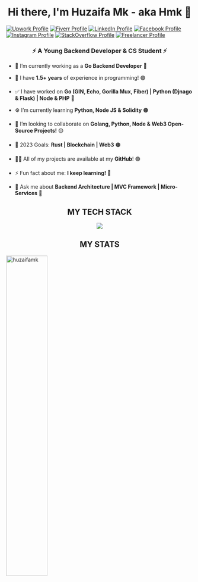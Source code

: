 <h1 align="center">Hi there, I'm Huzaifa Mk - aka Hmk 🔰</h1>

[![Upwork Profile](https://img.shields.io/badge/-UpWork-blueviolet?style=for-the-badge&logo=upwork)][upwork]
[![Fiverr Profile](https://img.shields.io/badge/-Fiverr-red?style=for-the-badge&logo=fiverr)][fiverr]
[![LinkedIn Profile](https://img.shields.io/badge/-linkedin-brightgreen?style=for-the-badge&logo=linkedin)][linkedin]
[![Facebook Profile](https://img.shields.io/badge/-facebook-ff69b4?style=for-the-badge&logo=facebook)][facebook]
[![Instagram Profile](https://img.shields.io/badge/-insta-blue?style=for-the-badge&logo=instagram)][instagram]
[![StackOverflow Profile](https://img.shields.io/badge/-stackoverflow-yellow?style=for-the-badge&logo=stackoverflow)][stackoverflow]
[![Freelancer Profile](https://img.shields.io/badge/-freelancer-orange?style=for-the-badge&logo=freelancer)][freelancer]



<h3 align="center">⚡ A Young Backend Developer & CS Student ⚡</h3>

- 🔭 I’m currently working as a **Go Backend Developer** 🔴

- 💠 I have **1.5+ years** of experience in programming! 🟣

- ✅ I have worked on **Go (GIN, Echo, Gorilla Mux, Fiber) | Python (Djnago & Flask) | Node & PHP** 🔘

- ⚙️ I’m currently learning **Python, Node JS & Solidity** 🟠

- 👯 I’m looking to collaborate on **Golang, Python, Node & Web3 Open-Source Projects!** 🟡

- 🎯 2023 Goals: **Rust | Blockchain | Web3** 🟤

- 👨‍💻 All of my projects are available at my **GitHub**! 🟢

- ⚡ Fun fact about me: **I keep learning!** 🔘

- 💬 Ask me about **Backend Architecture | MVC Framework | Micro-Services** 🔵

<h2 align="center">MY TECH STACK</h2>
<p align="center"> <a href="https://skillicons.dev">
<img src="https://skillicons.dev/icons?i=go,py,django,flask,nodejs,express,php,laravel,solidity,fastapi,dotnet,elixir,cpp,html,css,js,mongodb,mysql,postgres,sqlite,redis,aws,dynamodb,gcp,azure,graphql,heroku,jenkins,nginx,bots,git,gitlab,githubactions,kubernetes,docker,vim&perline=12" />
</a> </p>

<h2 align="center">MY STATS</h2>
<!-- <p align="center">&nbsp;<img align="left" width="47%" src="https://github-readme-stats.vercel.app/api?username=huzaifamk&count_private=true&theme=aura&show_icons=true&locale=en" alt="huzaifamk" /> -->
<img align="left" width="47%" src="https://github-readme-streak-stats.herokuapp.com/?user=huzaifamk&theme=radical&border=FFFFFF" alt="huzaifamk" /></p>

<!-- <h2 align="center">&nbsp;&nbsp;&nbsp;&nbsp;</h2>
<p align="center"><img align="center" src="https://github-readme-stats.vercel.app/api/top-langs/?username=huzaifamk&theme=chartreuse-dark&langs_count=10&layout=compact" alt="huzaifamk" /></p> -->

[upwork]: https://upwork.com/freelancers/huzaifamk
[instagram]: https://www.instagram.com/invites/contact/?i=1s0c75iqqwj90&utm_content=1ymibvc
[linkedin]: https://linkedin.com/in/huzaifamk
[fiverr]: https://fiverr.com/huzaifa_mk
[stackoverflow]: https://stackoverflow.com/users/15244379/hmk
[facebook]: https://facebook.com/HuzaifaMkXe
[freelancer]: https://freelancer.com/u/HuzaifaMk

<!-- <a href="https://nodejs.org" target="_blank" rel="noreferrer"> <img src="https://raw.githubusercontent.com/devicons/devicon/master/icons/nodejs/nodejs-original-wordmark.svg" alt="nodejs" width="40" height="40"/> </a>  -->

<!-- <a href="https://angular.io" target="_blank" rel="noreferrer"> <img src="https://angular.io/assets/images/logos/angular/angular.svg" alt="angular" width="40" height="40"/> </a> 

<a href="https://www.nginx.com" target="_blank" rel="noreferrer"> <img src="https://raw.githubusercontent.com/devicons/devicon/master/icons/nginx/nginx-original.svg" alt="nginx" width="40" height="40"/> </a> 

<a href="https://graphql.org" target="_blank" rel="noreferrer"> <img src="https://www.vectorlogo.zone/logos/graphql/graphql-icon.svg" alt="graphql" width="40" height="40"/> </a>  --> 
